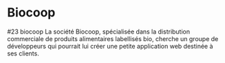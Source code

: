 # Biocoop
#23 biocoop La société Biocoop, spécialisée dans la distribution commerciale de produits alimentaires labellisés bio, cherche un groupe de développeurs qui pourrait lui créer une petite application web destinée à ses clients.

